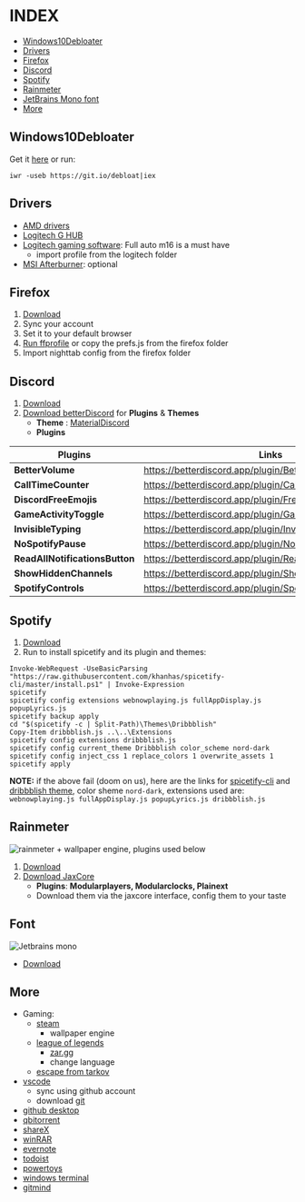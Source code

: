 # INDEX

- [Windows10Debloater](##Windows10Debloater)
- [Drivers](##drivers)
- [Firefox](#firefox)
- [Discord](#discord)
- [Spotify](#spotify)
- [Rainmeter](#rainmeter)
- [JetBrains Mono font](#font)
- [More](#more)

## Windows10Debloater
Get it [here](https://github.com/Sycnex/Windows10Debloater) or run:

```iwr -useb https://git.io/debloat|iex```

## Drivers

- [AMD drivers](https://www.amd.com/en/support)
- [Logitech G HUB](https://www.logitechg.com/en-us/innovation/g-hub.html)
- [Logitech gaming software](https://support.logi.com/hc/en-us/articles/360025298053-Logitech-Gaming-Software): Full auto m16 is a must have
  - import profile from the logitech folder
- [MSI Afterburner](https://www.msi.com/Landing/afterburner/graphics-cards): optional

## Firefox

1. [Download](https://www.mozilla.org/en-US/firefox/new/)
2. Sync your account
3. Set it to your default browser
4. [Run ffprofile](https://ffprofile.com/) or copy the prefs.js from the firefox folder
5. Import nighttab config from the firefox folder

## Discord

1. [Download](https://discord.com/download)
2. [Download betterDiscord](betterdiscord.app/) for **Plugins** & **Themes**
    - **Theme** : [MaterialDiscord](https://betterdiscord.app/theme/MaterialDiscord)
    - **Plugins**

| Plugins | Links|
| --- | --- |
| **BetterVolume** | https://betterdiscord.app/plugin/BetterVolume |
| **CallTimeCounter** | https://betterdiscord.app/plugin/CallTimeCounter |
| **DiscordFreeEmojis** | https://betterdiscord.app/plugin/FreeEmojis |
| **GameActivityToggle** | https://betterdiscord.app/plugin/GameActivityToggle |
| **InvisibleTyping** | https://betterdiscord.app/plugin/InvisibleTyping |
| **NoSpotifyPause** | https://betterdiscord.app/plugin/NoSpotifyPause |
| **ReadAllNotificationsButton** | https://betterdiscord.app/plugin/ReadAllNotificationsButton |
| **ShowHiddenChannels** | https://betterdiscord.app/plugin/ShowHiddenChannels |
| **SpotifyControls** | https://betterdiscord.app/plugin/SpotifyControls |

## Spotify

1. [Download](https://www.spotify.com/us/download/windows/)
2. Run to install spicetify and its plugin and themes:

```
Invoke-WebRequest -UseBasicParsing "https://raw.githubusercontent.com/khanhas/spicetify-cli/master/install.ps1" | Invoke-Expression
spicetify
spicetify config extensions webnowplaying.js fullAppDisplay.js popupLyrics.js
spicetify backup apply
cd "$(spicetify -c | Split-Path)\Themes\Dribbblish"
Copy-Item dribbblish.js ..\..\Extensions
spicetify config extensions dribbblish.js
spicetify config current_theme Dribbblish color_scheme nord-dark
spicetify config inject_css 1 replace_colors 1 overwrite_assets 1
spicetify apply
```
**NOTE:** if the above fail (doom on us), here are the links for [spicetify-cli](https://github.com/khanhas/spicetify-cli/releases/) and [dribbblish theme](https://github.com/morpheusthewhite/spicetify-themes/tree/master/Dribbblish), color sheme `nord-dark`, extensions used are: `webnowplaying.js fullAppDisplay.js popupLyrics.js dribbblish.js`

## Rainmeter
![rainmeter + wallpaper engine, plugins used below](https://i.imgur.com/89fHR4a.jpeg "rainmeter + wallpaper engine, plugins used below")
1. [Download](https://www.rainmeter.net/)
2. [Download JaxCore](https://jax-core.github.io/)
    - **Plugins**: **Modularplayers, Modularclocks, Plainext**
    - Download them via the jaxcore interface, config them to your taste

## Font
![Jetbrains mono](https://i.imgur.com/10GUiJ7.png "Jetbrains mono demo from their website")
- [Download](https://www.jetbrains.com/lp/mono/)

## More

- Gaming:
  - [steam](https://store.steampowered.com/about/)
    - wallpaper engine
  - [league of legends](https://signup.na.leagueoflegends.com/en/signup/redownload)
    - [zar.gg](https://zar.gg/)
    - change language
  - [escape from tarkov](https://www.escapefromtarkov.com/)
- [vscode](https://code.visualstudio.com/Download)
  - sync using github account
  - download [git](https://git-scm.com/downloads)
- [github desktop](https://desktop.github.com/)  
- [qbitorrent](https://www.qbittorrent.org/download.php)
- [shareX](https://getsharex.com/downloads/)
- [winRAR](https://1337x.to/torrent/2480318/WinRAR-5-50-English-x84-x64-Universal-Patch-Crackingpatching/)
- [evernote](https://evernote.com/download)
- [todoist](https://todoist.com/downloads/windows)
- [powertoys](https://docs.microsoft.com/en-us/windows/powertoys/install)
- [windows terminal](https://www.microsoft.com/en-US/p/windows-terminal/9n0dx20hk701)
- [gitmind](https://gitmind.com/download)
